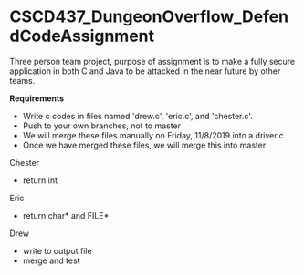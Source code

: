 # CSCD437_DungeonOverflow_DefendCodeAssignment
Three person team project, purpose of assignment is to make a fully secure application in both C and Java to be attacked in the near future by other teams.

__Requirements__
- Write c codes in files named 'drew.c', 'eric.c', and 'chester.c'.
- Push to your own branches, not to master
- We will merge these files manually on Friday, 11/8/2019 into a driver.c
- Once we have merged these files, we will merge this into master

Chester
- return int

Eric
- return char* and FILE*

Drew
- write to output file
- merge and test
